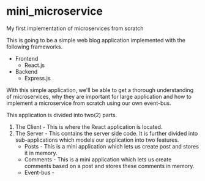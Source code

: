 # mini_microservice
My first implementation of microservices from scratch

This is going to be a simple web blog application implemented with the following frameworks.

*   Frontend
    *   React.js
*   Backend
    *   Express.js


With this simple application, we'll be able to get a thorough understanding of microservices, why they are important for large application and how to implement a microservice from scratch using our own event-bus.

This application is divided into two(2) parts.

1)  The Client - This is where the React application is located.
2)  The Server - This contains the server side code. It is further divided into sub-applications which models our application into two features.
    *   Posts - This is a mini application which lets us create post and stores it in memory.
    *   Comments - This is a mini application which lets us create comments based on a post and stores these comments in memory.
    *   Event-bus - 
